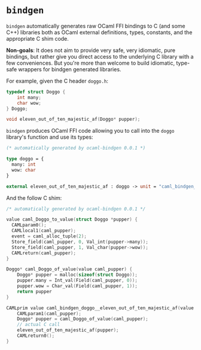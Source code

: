# `bindgen`

`bindgen` automatically generates raw OCaml FFI bindings to C (and some C++)
libraries both as OCaml external definitions, types, constants, and the
appropriate C shim code.

**Non-goals**: It does not aim to provide very safe, very idiomatic, pure
bindings, but rather give you direct access to the underlying C library with a
few conveniences. But you're more than welcome to build idiomatic, type-safe wrappers for bindgen generated libraries.

For example, given the C header `doggo.h`:

```c
typedef struct Doggo {
    int many;
    char wow;
} Doggo;

void eleven_out_of_ten_majestic_af(Doggo* pupper);
```

`bindgen` produces OCaml FFI code allowing you to call into the `doggo` library's function and use its types:

```ocaml
(* automatically generated by ocaml-bindgen 0.0.1 *)

type doggo = {
  many: int
  wow: char
}

external eleven_out_of_ten_majestic_af : doggo -> unit = "caml_bindgen_doggo__eleven_out_of_ten_majestic_af"
```

And the follow C shim:

```c
/* automatically generated by ocaml-bindgen 0.0.1 */

value caml_Doggo_to_value(struct Doggo *pupper) {
  CAMLparam0();
  CAMLlocal1(caml_pupper);
  event = caml_alloc_tuple(2);
  Store_field(caml_pupper, 0, Val_int(pupper->many));
  Store_field(caml_pupper, 1, Val_char(pupper->wow));
  CAMLreturn(caml_pupper);
}

Doggo* caml_Doggo_of_value(value caml_pupper) {
    Doggo* pupper = malloc(sizeof(struct Doggo));
    pupper.many = Int_val(Field(caml_pupper, 0));
    pupper.wow = Char_val(Field(caml_pupper, 1));
    return pupper
}

CAMLprim value caml_bindgen_doggo__eleven_out_of_ten_majestic_af(value caml_pupper) {
    CAMLparam1(caml_pupper);
    Doggo* pupper = caml_Doggo_of_value(caml_pupper);
    // actual C call
    eleven_out_of_ten_majestic_af(pupper);
    CAMLreturn0();
}
```
